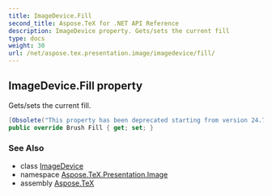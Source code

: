 ```yaml
---
title: ImageDevice.Fill
second_title: Aspose.TeX for .NET API Reference
description: ImageDevice property. Gets/sets the current fill
type: docs
weight: 30
url: /net/aspose.tex.presentation.image/imagedevice/fill/
---
```

## ImageDevice.Fill property

Gets/sets the current fill.

```csharp
[Obsolete("This property has been deprecated starting from version 24.7 and will be hidden in version 24.10.")]
public override Brush Fill { get; set; }
```

### See Also

* class [ImageDevice](../)
* namespace [Aspose.TeX.Presentation.Image](../../imagedevice/)
* assembly [Aspose.TeX](../../../)


